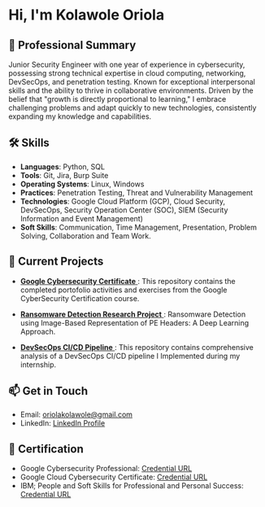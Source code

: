 # Hi, I'm Kolawole Oriola

## 🚀 Professional Summary
Junior Security Engineer with one year of experience in cybersecurity, possessing strong technical expertise in cloud computing, networking, DevSecOps, and penetration testing. Known for exceptional interpersonal skills and the ability to thrive in collaborative environments. 
Driven by the belief that "growth is directly proportional to learning," I embrace challenging problems and adapt quickly to new technologies, consistently expanding my knowledge and capabilities.

## 🛠 Skills
- **Languages**: Python, SQL
- **Tools**: Git, Jira, Burp Suite
- **Operating Systems**: Linux, Windows
- **Practices**: Penetration Testing, Threat and Vulnerability Management
- **Technologies**: Google Cloud Platform (GCP), Cloud Security, DevSecOps, Security Operation Center (SOC), SIEM (Security Information and Event Management)
- **Soft Skills**: Communication, Time Management, Presentation, Problem Solving, Collaboration and Team Work.

## 💼 Current Projects
- [**Google Cybersecurity Certificate** ](https://github.com/oriolakolawole/Google-Cybersecurity-Certificate.git): This repository contains the completed portofolio activities and exercises from the Google CyberSecurity Certification course.

- [**Ransomware Detection Research Project** ](https://github.com/oriolakolawole/Ransomware-and-Goodware-PE-Header-Dataset.git): Ransomware Detection using Image-Based Representation of PE Headers: A Deep Learning Approach.

- [**DevSecOps CI/CD Pipeline** ](https://github.com/oriolakolawole/Technical-Report-2023-DevsSecOp-CI-CD-Pipeline.git): This repository contains comprehensive analysis of a DevSecOps CI/CD pipeline I Implemented during my internship.



## 📫 Get in Touch
- Email: oriolakolawole@gmail.com
- LinkedIn: [LinkedIn Profile](https://www.linkedin.com/in/oriolakolawole/)


## 📝 Certification
- Google Cybersecurity Professional: [Credential URL](https://www.credly.com/badges/9447a7fe-7f72-4a6c-9071-37baffeb12f2/public_url)
- Google Cloud Cybersecurity Certificate: [Credential URL](https://www.credly.com/badges/673f6597-a4d1-4729-b193-d06214a523b1/linked_in_profile)
- IBM; People and Soft Skills for Professional and Personal Success: [Credential URL](https://coursera.org/share/68513c30a295bf54e60ca3dc519d87dd)

